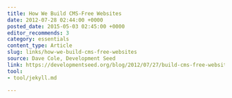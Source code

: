 ```yaml
---
title: How We Build CMS-Free Websites
date: 2012-07-28 02:44:00 +0000
posted_date: 2015-05-03 02:45:00 +0000
editor_recommends: 3
category: essentials
content_type: Article
slug: links/how-we-build-cms-free-websites
source: Dave Cole, Development Seed
link: https://developmentseed.org/blog/2012/07/27/build-cms-free-websites/
tool:
- tool/jekyll.md

---
```

